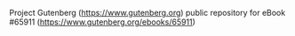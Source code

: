 Project Gutenberg (https://www.gutenberg.org) public repository for
eBook #65911 (https://www.gutenberg.org/ebooks/65911)
